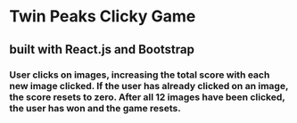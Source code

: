 # Twin Peaks Clicky Game
## built with React.js and Bootstrap

### User clicks on images, increasing the total score with each new image clicked. If the user has already clicked on an image, the score resets to zero. After all 12 images have been clicked, the user has won and the game resets.
